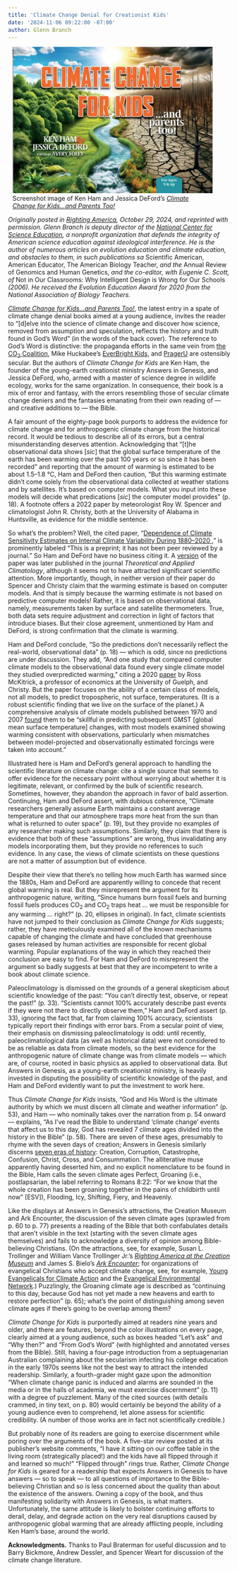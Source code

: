 ```yaml
---
title: 'Climate Change Denial for Creationist Kids'
date: '2024-11-06 09:22:00 -07:00'
author: Glenn Branch
---
```


<figure class="on-the-left-side" style="margin-top: 10px; margin-right: 40px; margin-bottom: 10px; margin-left: 10px;">
<img src="/uploads/2024/Branch_Climate_Change_Kids_600.jpg" alt="Book cover"/>
<figcaption>Screenshot image of Ken Ham and Jessica DeFord’s <a href="https://www.masterbooks.com/climate-change-for-kids-and-parents-too"> <i>Climate Change for Kids…and Parents Too!</i></a>
</figcaption>
</figure>


<i>Originally posted in <a href="https://rightingamerica.net/climate-change-denial-for-creationist-kids/">Righting America</a>, October 29, 2024, and reprinted with permission. Glenn Branch is deputy director of the <a href="https://ncse.ngo/">National Center for Science Education</a>, a nonprofit organization that defends the integrity of American science education against ideological interference. He is the author of numerous articles on evolution education and climate education, and obstacles to them, in such publications sa </i> Scientific American, American Educator, The American Biology Teacher, <i>and the </i>Annual Review of Genomics and Human Genetics, <i>and the co-editor, with Eugenie C. Scott, of </i>Not in Our Classrooms: Why Intelligent Design is Wrong for Our Schools<i> (2006). He received the Evolution Education Award for 2020 from the National Association of Biology Teachers.</i>

<a href="https://www.masterbooks.com/climate-change-for-kids-and-parents-too"> <i>Climate Change for Kids…and Parents Too!</i></a>, the latest entry in a spate of climate change denial books aimed at a young audience, invites the reader to “[d]elve into the science of climate change and discover how science, removed from assumption and speculation, reflects the history and truth found in God’s Word” (in the words of the back cover). The reference to God’s Word is distinctive: the propaganda efforts in the same vein from <a href="https://www.washingtonpost.com/climate-environment/2023/04/11/CO<sub>2</sub>-coalition-climate-denial/">the CO<SUB>2</SUB> Coalition</a>, Mike Huckabee’s <a href="https://insideclimatenews.org/news/31072023/huckabees-kids-guide-to-climate/">EverBright Kids</a>, and <a href="https://www.eenews.net/articles/in-desantis-fla-schools-get-ok-for-climate-denial-videos/">PragerU</a> are ostensibly secular. But the authors of <i>Climate Change for Kids</i> are Ken Ham, the founder of the young-earth creationist ministry Answers in Genesis, and Jessica DeFord, who, armed with a master of science degree in wildlife ecology, works for the same organization. In consequence, their book is a mix of error and fantasy, with the errors resembling those of secular climate change deniers and the fantasies emanating from their own reading of — and creative additions to — the Bible.

A fair amount of the eighty-page book purports to address the evidence for climate change and for anthropogenic climate change from the historical record. It would be tedious to describe all of its errors, but a central misunderstanding deserves attention. Acknowledging that “[t]he observational data shows [<i>sic</i>] that the global surface temperature of the earth has been warming over the past 100 years or so since it has been recorded” and reporting that the amount of warming is estimated to be about 1.5–1.8&nbsp;°C, Ham and DeFord then caution, “But this warming estimate didn’t come solely from the observational data collected at weather stations and by satellites. It’s based on computer models. What you input into these models will decide what predications [<i>sic</i>] the computer model provides” (p. 18). A footnote offers a 2022 paper by meteorologist Roy W. Spencer and climatologist John R. Christy, both at the University of Alabama in Huntsville, as evidence for the middle sentence. 

<!--more-->

So what’s the problem? Well, the cited paper, “<a href="https://www.researchsquare.com/article/rs-2162757/v1">Dependence of Climate Sensitivity Estimates on Internal Climate Variability During 1880–2020 </a>,” is prominently labeled “This is a preprint; it has not been peer reviewed by a journal.” So Ham and DeFord have no business citing it. A <a href="https://link.springer.com/article/10.1007/s00704-023-04634-7">version</a> of the paper was later published in the journal <i>Theoretical and Applied Climatology</i>, although it seems not to have attracted significant scientific attention. More importantly, though, in neither version of their paper do Spencer and Christy claim that the warming estimate is based on computer models. And that is simply because the warming estimate is not based on predictive computer models! Rather, it is based on observational data, namely, measurements taken by surface and satellite thermometers. True, both data sets require adjustment and correction in light of factors that introduce biases. But their close agreement, unmentioned by Ham and DeFord, is strong confirmation that the climate is warming.

Ham and DeFord conclude, “So the predictions don’t necessarily reflect the real-world, observational data” (p. 18) — which is odd, since no predictions are under discussion. They add, “And one study that compared computer climate models to the observational data found every single climate model they studied overpredicted warming,” citing a 2020 <a href="https://agupubs.onlinelibrary.wiley.com/doi/pdfdirect/10.1029/2020EA001281">paper</a> by Ross McKitrick, a professor of economics at the University of Guelph, and Christy. But the paper focuses on the ability of a certain class of models, not all models, to predict tropospheric, not surface, temperatures. (It is a robust scientific finding that we live on the surface of the planet.) A comprehensive analysis of climate models published between 1970 and 2007 <a href="https://agupubs.onlinelibrary.wiley.com/doi/full/10.1029/2019GL085378">found</a> them to be “skillful in predicting subsequent GMST [global mean surface temperature] changes, with most models examined showing warming consistent with observations, particularly when mismatches between model-projected and observationally estimated forcings were taken into account.”

Illustrated here is Ham and DeFord’s general approach to handling the scientific literature on climate change: cite a single source that seems to offer evidence for the necessary point without worrying about whether it is legitimate, relevant, or confirmed by the bulk of scientific research. Sometimes, however, they abandon the approach in favor of bald assertion. Continuing, Ham and DeFord assert, with dubious coherence, “Climate researchers generally assume Earth maintains a constant average temperature and that our atmosphere traps more heat from the sun than what is returned to outer space” (p. 19), but they provide no examples of any researcher making such assumptions. Similarly, they claim that there is evidence that both of these “assumptions” are wrong, thus invalidating any models incorporating them, but they provide no references to such evidence. In any case, the views of climate scientists on these questions are not a matter of assumption but of evidence.

Despite their view that there’s no telling how much Earth has warmed since the 1880s, Ham and DeFord are apparently willing to concede that recent global warming is real. But they misrepresent the argument for its anthropogenic nature, writing, “Since humans burn fossil fuels and burning fossil fuels produces CO<SUB>2</SUB> and CO<SUB>2</SUB> traps heat … we must be responsible for any warming … right?” (p. 20, ellipses in original). In fact, climate scientists have not jumped to their conclusion as <i>Climate Change for Kids</i> suggests; rather, they have meticulously examined all of the known mechanisms capable of changing the climate and have concluded that greenhouse gases released by human activities are responsible for recent global warming. Popular explanations of the way in which they reached their conclusion are easy to find. For Ham and DeFord to misrepresent the argument so badly suggests at best that they are incompetent to write a book about climate science.

Paleoclimatology is dismissed on the grounds of a general skepticism about scientific knowledge of the past: “You can’t directly test, observe, or repeat the past!” (p. 33). “Scientists cannot 100% accurately describe past events if they were not there to directly observe them,” Ham and DeFord assert (p. 33), ignoring the fact that, far from claiming 100% accuracy, scientists typically report their findings with error bars. From a secular point of view, their emphasis on dismissing paleoclimatology is odd: until recently, paleoclimatological data (as well as historical data) were not considered to be as reliable as data from climate models, so the best evidence for the anthropogenic nature of climate change was from climate models — which are, of course, rooted in basic physics as applied to observational data. But Answers in Genesis, as a young-earth creationist ministry, is heavily invested in disputing the possibility of scientific knowledge of the past, and Ham and DeFord evidently want to put the investment to work here.

Thus <i>Climate Change for Kids</i> insists, “God and His Word is the ultimate authority by which we must discern all climate and weather information” (p. 53), and Ham — who nominally takes over the narration from p. 54 onward — explains, “As I’ve read the Bible to understand ‘climate change’ events that affect us to this day, God has revealed 7 climate ages divided into the history in the Bible” (p. 58). There are seven of these ages, presumably to rhyme with the seven days of creation; Answers in Genesis similarly discerns <a href="https://answersingenesis.org/bible-history/seven-cs-of-history/">seven eras of history</a>: Creation, Corruption, Catastrophe, Confusion, Christ, Cross, and Consummation. The alliterative muse apparently having deserted him, and no explicit nomenclature to be found in the Bible, Ham calls the seven climate ages Perfect, Groaning (i.e., postlapsarian, the label referring to Romans 8:22: “For we know that the whole creation has been groaning together in the pains of childbirth until now” [ESV]), Flooding, Icy, Shifting, Fiery, and Heavenly.

Like the displays at Answers in Genesis’s attractions, the Creation Museum and Ark Encounter, the discussion of the seven climate ages (sprawled from p. 60 to p. 77) presents a reading of the Bible that both confabulates details that aren’t visible in the text (starting with the seven climate ages themselves) and fails to acknowledge a diversity of opinion among Bible-believing Christians. (On the attractions, see, for example, Susan L. Trollinger and William Vance Trollinger Jr.’s <a href="https://www.press.jhu.edu/books/title/10885/righting-america-creation-museum"> <i>Righting America at the Creation Museum</i></a> and James S. Bielo’s <a href="https://nyupress.org/9781479843244/ark-encounter/"><i>Ark Encounter</i></a>; for organizations of evangelical Christians who accept climate change, see, for example, <a href="https://yecaction.org/">Young Evangelicals for Climate Action</a> and the <a href="https://creationcare.org/">Evangelical Environmental Network</a>.) Puzzlingly, the Groaning climate age is described as “continuing to this day, because God has not yet made a new heavens and earth to restore perfection” (p. 65); what’s the point of distinguishing among seven climate ages if there’s going to be overlap among them?

<i>Climate Change for Kids</i> is purportedly aimed at readers nine years and older, and there are features, beyond the color illustrations on every page, clearly aimed at a young audience, such as boxes headed “Let’s ask” and “Why then?” and “From God’s Word” (with highlighted and annotated verses from the Bible). Still, having a four-page introduction from a septuagenarian Australian complaining about the secularism infecting his college education in the early 1970s seems like not the best way to attract the intended readership. Similarly, a fourth-grader might gaze upon the admonition “When climate change panic is induced and alarms are sounded in the media or in the halls of academia, we must exercise discernment” (p. 11) with a degree of puzzlement. Many of the cited sources (with details crammed, in tiny text, on p. 80) would certainly be beyond the ability of a young audience even to comprehend, let alone assess for scientific credibility. (A number of those works are in fact not scientifically credible.)

But probably none of its readers are going to exercise discernment while poring over the arguments of the book. A five-star review posted at its publisher’s website comments, “I have it sitting on our coffee table in the living room (strategically placed!) and the kids have all flipped through it and learned so much!” “Flipped through” rings true. Rather, <i>Climate Change for Kids</i> is geared for a readership that expects Answers in Genesis to have answers — so to speak — to all questions of importance to the Bible-believing Christian and so is less concerned about the quality than about the existence of the answers. Owning a copy of the book, and thus manifesting solidarity with Answers in Genesis, is what matters. Unfortunately, the same attitude is likely to bolster continuing efforts to derail, delay, and degrade action on the very real disruptions caused by anthropogenic global warming that are already afflicting people, including Ken Ham’s base, around the world.

<strong>Acknowledgments.</strong>
Thanks to Paul Braterman for useful discussion and to Barry Bickmore, Andrew Dessler, and Spencer Weart for discussion of the climate change literature.


